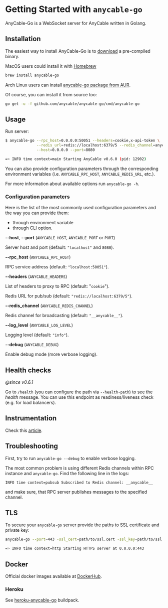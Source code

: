 # Getting Started with `anycable-go`

AnyCable-Go is a WebSocket server for AnyCable written in Golang.

## Installation

The easiest way to install AnyCable-Go is to [download](https://github.com/anycable/anycable-go/releases) a pre-compiled binary.

MacOS users could install it with [Homebrew](https://brew.sh/)

```sh
brew install anycable-go
```

Arch Linux users can install [anycable-go package from AUR](https://aur.archlinux.org/packages/anycable-go/).

Of course, you can install it from source too:

```sh
go get -u -f github.com/anycable/anycable-go/cmd/anycable-go
```

## Usage

Run server:

```sh
$ anycable-go --rpc_host=0.0.0.0:50051 --headers=cookie,x-api-token \
              --redis_url=redis://localhost:6379/5 --redis_channel=anycable \
              --host=0.0.0.0 --port=8080

=> INFO time context=main Starting AnyCable v0.6.0 (pid: 12902)
```

You can also provide configuration parameters through the corresponding environment variables (i.e. `ANYCABLE_RPC_HOST`, `ANYCABLE_REDIS_URL`, etc.).

For more information about available options run `anycable-go -h`.

### Configuration parameters

Here is the list of the most commonly used configuration parameters and the way you can provide them:
- through environment variable
- through CLI option.

**--host**, **--port** (`ANYCABLE_HOST`, `ANYCABLE_PORT` or `PORT`)

Server host and port (default: `"localhost"` and `8080`).

**--rpc_host** (`ANYCABLE_RPC_HOST`)

RPC service address (default: `"localhost:50051"`).

**--headers** (`ANYCABLE_HEADERS`)

List of headers to proxy to RPC (default: "`cookie`").

Redis URL for pub/sub (default: `"redis://localhost:6379/5"`).

**--redis_channel** (`ANYCABLE_REDIS_CHANNEL`)

Redis channel for broadcasting (default: `"__anycable__"`).

**--log_level** (`ANYCABLE_LOG_LEVEL`)

Logging level (default: `"info"`).

**--debug** (`ANYCABLE_DEBUG`)

Enable debug mode (more verbose logging).

## Health checks

*@since v0.6.1*

Go to `/health` (you can configure the path via `--health-path`) to see the _health_ message.
You can use this endpoint as readiness/liveness check (e.g. for load balancers).

## Instrumentation

Check this [article](go_instrumentation.md).

## Troubleshooting

First, try to run `anycable-go --debug` to enable verbose logging.

The most common problem is using different Redis channels within RPC instance and `anycable-go`. Find the following line in the logs:

```
INFO time context=pubsub Subscribed to Redis channel: __anycable__
```

and make sure, that RPC server publishes messages to the specified channel.

## TLS

To secure your `anycable-go` server provide the paths to SSL certificate and private key:

```sh
anycable-go --port=443 -ssl_cert=path/to/ssl.cert -ssl_key=path/to/ssl.key

=> INFO time context=http Starting HTTPS server at 0.0.0.0:443
```

## Docker

Official docker images available at [DockerHub](https://hub.docker.com/r/anycable/anycable-go/).

### Heroku

See [heroku-anycable-go](https://github.com/anycable/heroku-anycable-go) buildpack.
